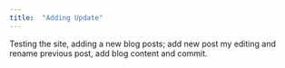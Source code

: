 ```yaml
---
title:  "Adding Update"
---
```


Testing the site, adding a new blog posts; add new post my editing and rename previous post,
add blog content and commit. 
